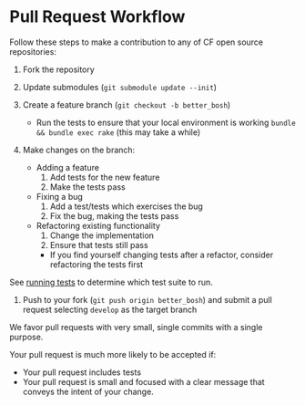 # Pull Request Workflow

Follow these steps to make a contribution to any of CF open source repositories:

1. Fork the repository

1. Update submodules (`git submodule update --init`)

1. Create a feature branch (`git checkout -b better_bosh`)
    * Run the tests to ensure that your local environment is working `bundle && bundle exec rake` (this may take a while)

1. Make changes on the branch:
    * Adding a feature
      1. Add tests for the new feature
      1. Make the tests pass
    * Fixing a bug
      1. Add a test/tests which exercises the bug
      1. Fix the bug, making the tests pass
    * Refactoring existing functionality
      1. Change the implementation
      1. Ensure that tests still pass
        * If you find yourself changing tests after a refactor, consider refactoring the tests first

  See [running tests](running_tests.md) to determine which test suite to run.

1. Push to your fork (`git push origin better_bosh`) and submit a pull request selecting `develop` as the target branch

We favor pull requests with very small, single commits with a single purpose.

Your pull request is much more likely to be accepted if:

* Your pull request includes tests
* Your pull request is small and focused with a clear message that conveys the intent of your change.
